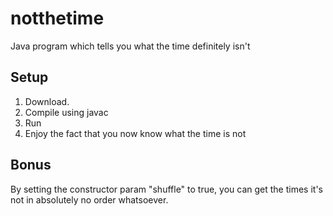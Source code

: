 # notthetime
Java program which tells you what the time definitely isn't



## Setup

1. Download.
2. Compile using javac
3. Run
4. Enjoy the fact that you now know what the time is not

## Bonus

By setting the constructor param "shuffle" to true, you can get the times it's not in absolutely no order whatsoever.
